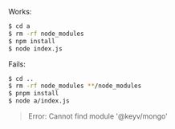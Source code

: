 Works:

```sh
$ cd a
$ rm -rf node_modules
$ npm install
$ node index.js
```

Fails:
```sh
$ cd ..
$ rm -rf node_modules **/node_modules
$ pnpm install
$ node a/index.js
```

> Error: Cannot find module '@keyv/mongo'
